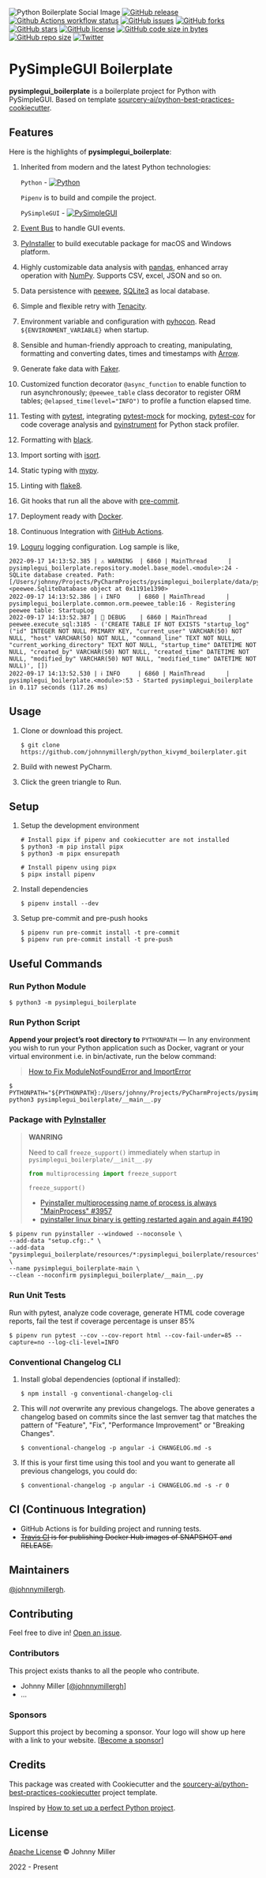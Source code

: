 ![Python Boilerplate Social Image](./pysimplegui_boilerplate.png)
[![GitHub release](https://img.shields.io/github/release/johnnymillergh/pysimplegui_boilerplate.svg)](https://github.com/johnnymillergh/pysimplegui_boilerplate/releases)
[![Github Actions workflow status](https://github.com/johnnymillergh/pysimplegui_boilerplate/actions/workflows/main.yml/badge.svg?branch=main)](https://github.com/johnnymillergh/pysimplegui_boilerplate/actions)
[![GitHub issues](https://img.shields.io/github/issues/johnnymillergh/pysimplegui_boilerplate)](https://github.com/johnnymillergh/pysimplegui_boilerplate/issues)
[![GitHub forks](https://img.shields.io/github/forks/johnnymillergh/pysimplegui_boilerplate)](https://github.com/johnnymillergh/pysimplegui_boilerplate/network)
[![GitHub stars](https://img.shields.io/github/stars/johnnymillergh/pysimplegui_boilerplate)](https://github.com/johnnymillergh/pysimplegui_boilerplate)
[![GitHub license](https://img.shields.io/github/license/johnnymillergh/pysimplegui_boilerplate)](https://github.com/johnnymillergh/pysimplegui_boilerplate/blob/master/LICENSE)
[![GitHub code size in bytes](https://img.shields.io/github/languages/code-size/johnnymillergh/pysimplegui_boilerplate.svg?style=popout)](https://github.com/johnnymillergh/pysimplegui_boilerplate)
[![GitHub repo size](https://img.shields.io/github/repo-size/johnnymillergh/pysimplegui_boilerplate.svg)](https://github.com/johnnymillergh/pysimplegui_boilerplate)
[![Twitter](https://img.shields.io/twitter/url/https/github.com/johnnymillergh/pysimplegui_boilerplate?style=social)](https://twitter.com/intent/tweet?text=Wow:&url=https%3A%2F%2Fgithub.com%2Fjohnnymillergh%2Fpython_kivymd_boilerplate)

# PySimpleGUI Boilerplate

**pysimplegui_boilerplate** is a boilerplate project for Python with PySimpleGUI. Based on template [sourcery-ai/python-best-practices-cookiecutter](https://github.com/sourcery-ai/python-best-practices-cookiecutter).

## Features

Here is the highlights of **pysimplegui_boilerplate**:

1. Inherited from modern and the latest Python technologies:

   `Python` - [![Python](https://img.shields.io/badge/Python-v3.10.6-blue)](https://www.python.org/downloads/release/python-3106/)

   `Pipenv` is to build and compile the project.

   `PySimpleGUI` - [![PySimpleGUI](https://img.shields.io/badge/PySimpleGUI-v4.60.3-blue)](https://github.com/PySimpleGUI/PySimpleGUI/releases/tag/4.60.3)

2. [Event Bus](https://github.com/seanpar203/event-bus) to handle GUI events.

3. [PyInstaller](https://github.com/pyinstaller/pyinstaller) to build executable package for macOS and Windows platform.

4. Highly customizable data analysis with [pandas](https://pandas.pydata.org/), enhanced array operation with [NumPy](https://numpy.org/). Supports CSV, excel, JSON and so on.

5. Data persistence with [peewee](http://docs.peewee-orm.com/en/latest/), [SQLite3](https://sqlite.org/index.html) as local database.

6. Simple and flexible retry with [Tenacity](https://github.com/jd/tenacity).

7. Environment variable and configuration with [pyhocon](https://pythonhosted.org/pyhocon/_modules/pyhocon.html). Read `${ENVIRONMENT_VARIABLE}` when startup.

8. Sensible and human-friendly approach to creating, manipulating, formatting and converting dates, times and timestamps with [Arrow](https://pypi.org/project/arrow/).

9. Generate fake data with [Faker](https://pypi.org/project/Faker/).

10. Customized function decorator `@async_function` to enable function to run asynchronously; `@peewee_table` class decorator to register ORM tables; `@elapsed_time(level="INFO")` to profile a function elapsed time.

11. Testing with [pytest](https://docs.pytest.org/en/latest/), integrating [pytest-mock](https://pypi.org/project/pytest-mock/) for mocking, [pytest-cov](https://pypi.org/project/pytest-cov/) for code coverage analysis and [pyinstrument](https://github.com/joerick/pyinstrument) for Python stack profiler.

12. Formatting with [black](https://github.com/psf/black).

13. Import sorting with [isort](https://github.com/timothycrosley/isort).

14. Static typing with [mypy](http://mypy-lang.org/).

15. Linting with [flake8](http://flake8.pycqa.org/en/latest/).

16. Git hooks that run all the above with [pre-commit](https://pre-commit.com/).

17. Deployment ready with [Docker](https://docker.com/).

18. Continuous Integration with [GitHub Actions](https://github.com/features/actions).

19. [Loguru](https://github.com/Delgan/loguru) logging configuration. Log sample is like,

   ```
   2022-09-17 14:13:52.385 | ⚠️ WARNING  | 6860 | MainThread      | pysimplegui_boilerplate.repository.model.base_model.<module>:24 - SQLite database created. Path: [/Users/johnny/Projects/PyCharmProjects/pysimplegui_boilerplate/data/pysimplegui_boilerplate.db], <peewee.SqliteDatabase object at 0x1191e1390>
   2022-09-17 14:13:52.386 | ℹ️ INFO     | 6860 | MainThread      | pysimplegui_boilerplate.common.orm.peewee_table:16 - Registering peewee table: StartupLog
   2022-09-17 14:13:52.387 | 🐞 DEBUG    | 6860 | MainThread      | peewee.execute_sql:3185 - ('CREATE TABLE IF NOT EXISTS "startup_log" ("id" INTEGER NOT NULL PRIMARY KEY, "current_user" VARCHAR(50) NOT NULL, "host" VARCHAR(50) NOT NULL, "command_line" TEXT NOT NULL, "current_working_directory" TEXT NOT NULL, "startup_time" DATETIME NOT NULL, "created_by" VARCHAR(50) NOT NULL, "created_time" DATETIME NOT NULL, "modified_by" VARCHAR(50) NOT NULL, "modified_time" DATETIME NOT NULL)', [])
   2022-09-17 14:13:52.530 | ℹ️ INFO     | 6860 | MainThread      | pysimplegui_boilerplate.<module>:53 - Started pysimplegui_boilerplate in 0.117 seconds (117.26 ms)
   ```

## Usage

1. Clone or download this project.

   ```shell
   $ git clone https://github.com/johnnymillergh/python_kivymd_boilerplater.git
   ```

2. Build with newest PyCharm.

3. Click the green triangle to Run.

## Setup

1. Setup the development environment

   ```shell
   # Install pipx if pipenv and cookiecutter are not installed
   $ python3 -m pip install pipx
   $ python3 -m pipx ensurepath

   # Install pipenv using pipx
   $ pipx install pipenv
   ```

2. Install dependencies

   ```shell
   $ pipenv install --dev
   ```

3. Setup pre-commit and pre-push hooks

   ```shell
   $ pipenv run pre-commit install -t pre-commit
   $ pipenv run pre-commit install -t pre-push
   ```

## Useful Commands

### Run Python Module

```shell
$ python3 -m pysimplegui_boilerplate
```

### Run Python Script

**Append your project’s root directory to** `PYTHONPATH` — In any environment you wish to run your Python application such as Docker, vagrant or your virtual environment i.e. in bin/activate, run the below command:

> [How to Fix ModuleNotFoundError and ImportError](https://towardsdatascience.com/how-to-fix-modulenotfounderror-and-importerror-248ce5b69b1c)

```shell
$ PYTHONPATH="${PYTHONPATH}:/Users/johnny/Projects/PyCharmProjects/pysimplegui_boilerplate/pysimplegui_boilerplate" python3 pysimplegui_boilerplate/__main__.py
```

### Package with [PyInstaller](https://pyinstaller.org/en/latest/usage.html?highlight=pythonpath#using-pyinstaller)

> **WANRING**
>
> Need to call `freeze_support()` immediately when startup in `pysimplegui_boilerplate/__init__.py`
>
> ```python
> from multiprocessing import freeze_support
>
> freeze_support()
> ```
>
> - [Pyinstaller multiprocessing name of process is always "MainProcess" #3957](https://github.com/pyinstaller/pyinstaller/issues/3957#issuecomment-674579877)
> - [pyinstaller linux binary is getting restarted again and again #4190](https://github.com/pyinstaller/pyinstaller/issues/4190)

```shell
$ pipenv run pyinstaller --windowed --noconsole \
--add-data "setup.cfg:." \
--add-data "pysimplegui_boilerplate/resources/*:pysimplegui_boilerplate/resources" \
--name pysimplegui_boilerplate-main \
--clean --noconfirm pysimplegui_boilerplate/__main__.py
```

### Run Unit Tests

Run with pytest, analyze code coverage, generate HTML code coverage reports, fail the test if coverage percentage is unser 85%

```shell
$ pipenv run pytest --cov --cov-report html --cov-fail-under=85 --capture=no --log-cli-level=INFO
```

### Conventional Changelog CLI

1. Install global dependencies (optional if installed):

   ```shell
   $ npm install -g conventional-changelog-cli
   ```

2. This will *not* overwrite any previous changelogs. The above generates a changelog based on commits since the last semver tag that matches the pattern of "Feature", "Fix", "Performance Improvement" or "Breaking Changes".

   ```shell
   $ conventional-changelog -p angular -i CHANGELOG.md -s
   ```

3. If this is your first time using this tool and you want to generate all previous changelogs, you could do:

   ```shell
   $ conventional-changelog -p angular -i CHANGELOG.md -s -r 0
   ```

## CI (Continuous Integration)

- GitHub Actions is for building project and running tests.
- ~~[Travis CI](https://travis-ci.com/github/johnnymillergh/) is for publishing Docker Hub images of SNAPSHOT and RELEASE.~~

## Maintainers

[@johnnymillergh](https://github.com/johnnymillergh).

## Contributing

Feel free to dive in! [Open an issue](https://github.com/johnnymillergh/pysimplegui_boilerplate/issues/new).

### Contributors

This project exists thanks to all the people who contribute.

- Johnny Miller [[@johnnymillergh](https://github.com/johnnymillergh)]
- …


### Sponsors

Support this project by becoming a sponsor. Your logo will show up here with a link to your website. [[Become a sponsor](https://become-a-sponsor.org)]

## Credits

This package was created with Cookiecutter and the [sourcery-ai/python-best-practices-cookiecutter](https://github.com/sourcery-ai/python-best-practices-cookiecutter) project template.

Inspired by [How to set up a perfect Python project](https://sourcery.ai/blog/python-best-practices/).

## License

[Apache License](https://github.com/johnnymillergh/pysimplegui_boilerplate/blob/master/LICENSE) © Johnny Miller

2022 - Present
